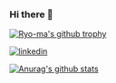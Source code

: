 ### Hi there 👋

<!--
**birkan-borazan/birkan-borazan** is a ✨ _special_ ✨ repository because its `README.md` (this file) appears on your GitHub profile.

Here are some ideas to get you started:

- 🔭 I’m currently working on ...
- 🌱 I’m currently learning ...
- 👯 I’m looking to collaborate on ...
- 🤔 I’m looking for help with ...
- 💬 Ask me about ...
- 📫 How to reach me: ...
- 😄 Pronouns: ...
- ⚡ Fun fact: ...
-->
[![Ryo-ma's github trophy](https://github-profile-trophy.vercel.app/?username=birkan-borazan&row=1)](https://github.com/ryo-ma/github-profile-trophy)

[![linkedin](https://img.shields.io/badge/Linkedin-000000?style=for-the-badge&logo=Linkedin&logoColor=white)](https://www.linkedin.com/in/birkan-borazan/)

[![Anurag's github stats](https://github-readme-stats.vercel.app/api?username=birkan-borazan&theme=blue-green)](https://github.com/birkan-borazan/github-readme-stats)
